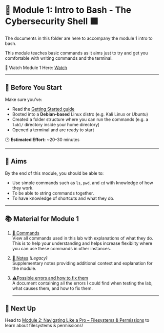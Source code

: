 # 🧰 Module 1: Intro to Bash - The Cybersecurity Shell 🟩

The documents in this folder are here to accompany the module 1 intro to bash.

This module teaches basic commands as it aims just to try and get you comfortable with writing commands and the terminal.

🎥 Watch Module 1 Here: [Watch](https://www.youtube.com/watch?v=6QyjFj5dRVE&t=196s)

---

## 🧭 Before You Start

Make sure you’ve:
- Read the [Getting Started guide](../../GETTING_STARTED.md)
- Booted into a **Debian-based** Linux distro (e.g. Kali Linux or Ubuntu)
- Created a folder structure where you can run the commands (e.g. a `lab1/` directory inside your home directory)
- Opened a terminal and are ready to start

🕒 **Estimated Effort:** ~20–30 minutes

---

## 🎯 Aims

By the end of this module, you should be able to:
- Use simple commands such as `ls`, `pwd`, and `cd` with knowledge of how they work.
- To be able to string commands together.
- To have knowledge of shortcuts and what they do.

---

## 📚 Material for Module 1

1. [📖 Commands](./commands.md)  
   View all commands used in this lab with explanations of what they do.
   This is to help your understanding and helps increase flexibilty where you can use these commands in other instances.

2. [📝 Notes](./notes.md) *(Legacy)*  
   Supplementary notes providing additional context and explanation for the module.  

3. [⚠Possible errors and how to fix them](./errors.md)  
   A document containing all the errors I could find when testing the lab, what causes them, and how to fix them.

   ---

## 🚀 Next Up

Head to [Module 2: Navigating Like a Pro – Filesystems & Permissions](../Module%202%3A%20Navigating%20Like%20a%20Pro%20-%20Filesystems%20%26%20Permissions/) to learn about filesystems & permissions!
